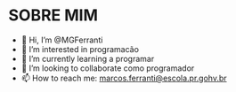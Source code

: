 # SOBRE MIM 
- 👋 Hi, I’m @MGFerranti
- 👀 I’m interested in programacão
- 🌱 I’m currently learning a programar
- 💞️ I’m looking to collaborate como programador
- 📫 How to reach me: marcos.ferranti@escola.pr.gohv.br
